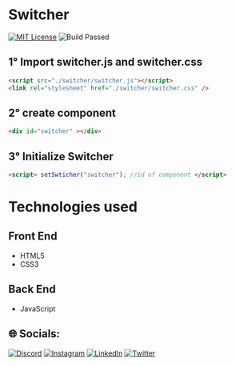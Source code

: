 # Switcher
[![MIT License](https://img.shields.io/badge/License-MIT-green.svg)](https://choosealicense.com/licenses/mit/) ![Build Passed](https://img.shields.io/badge/build-passing-brightgreen)
## 1° Import switcher.js and switcher.css
~~~html
<script src="./switcher/switcher.js"></script>
<link rel="stylesheet" href="./switcher/switcher.css" />
~~~
## 2° create component
~~~html
<div id="switcher" ></div>
~~~

## 3° Initialize Switcher
~~~html
<script> setSwticher("switcher"); //id of component </script>
~~~
 
# Technologies used

## Front End

- HTML5
- CSS3

## Back End

- JavaScript

## 🌐 Socials:
[![Discord](https://img.shields.io/badge/Discord-%237289DA.svg?logo=discord&logoColor=white)](htttps://discord.gg/IgortBr#7777)
[![Instagram](https://img.shields.io/badge/Instagram-%23E4405F.svg?logo=Instagram&logoColor=white)](https://instagram.com/igorpere_) 
[![LinkedIn](https://img.shields.io/badge/LinkedIn-%230077B5.svg?logo=linkedin&logoColor=white)](https://www.linkedin.com/in/igor-pereira-lins-01a1691a1/)
[![Twitter](https://img.shields.io/badge/Twitter-%231DA1F2.svg?logo=Twitter&logoColor=white)](https://twitter.com/igort_br)
